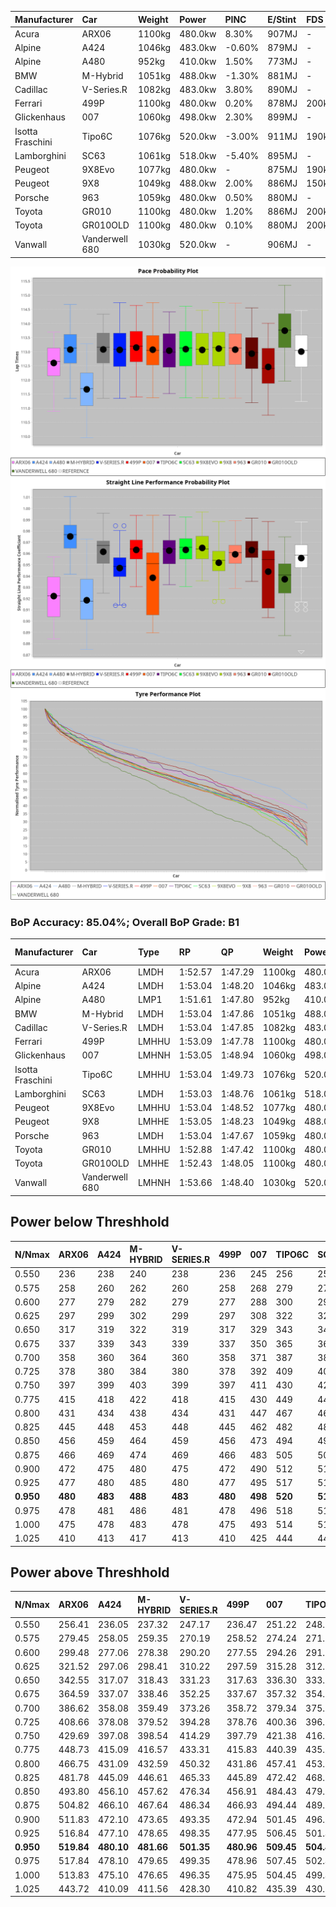 | Manufacturer     | Car            | Weight | Power   | PINC    | E/Stint | FDS     |
|:-|:-|:-|:-|:-|:-|:-|
| Acura            | ARX06          | 1100kg | 480.0kw | 8.30%   | 907MJ   |    -    |
| Alpine           | A424           | 1046kg | 483.0kw | -0.60%  | 879MJ   |    -    |
| Alpine           | A480           | 952kg  | 410.0kw | 1.50%   | 773MJ   |    -    |
| BMW              | M-Hybrid       | 1051kg | 488.0kw | -1.30%  | 881MJ   |    -    |
| Cadillac         | V-Series.R     | 1082kg | 483.0kw | 3.80%   | 890MJ   |    -    |
| Ferrari          | 499P           | 1100kg | 480.0kw | 0.20%   | 878MJ   | 200kph  |
| Glickenhaus      | 007            | 1060kg | 498.0kw | 2.30%   | 899MJ   |    -    |
| Isotta Fraschini | Tipo6C         | 1076kg | 520.0kw | -3.00%  | 911MJ   | 190kph  |
| Lamborghini      | SC63           | 1061kg | 518.0kw | -5.40%  | 895MJ   |    -    |
| Peugeot          | 9X8Evo         | 1077kg | 480.0kw |    -    | 875MJ   | 190kph  |
| Peugeot          | 9X8            | 1049kg | 488.0kw | 2.00%   | 886MJ   | 150kph  |
| Porsche          | 963            | 1059kg | 480.0kw | 0.50%   | 880MJ   |    -    |
| Toyota           | GR010          | 1100kg | 480.0kw | 1.20%   | 886MJ   | 200kph  |
| Toyota           | GR010OLD       | 1100kg | 480.0kw | 0.10%   | 880MJ   | 200kph  |
| Vanwall          | Vanderwell 680 | 1030kg | 520.0kw |    -    | 906MJ   |    -    |

![PACECHART](./IMG/AUTO.png)
![STRAIGHTLINEPERFORMANCECHART](./IMG/AUTO_sp.png)
![TYREPERFORMANCECHART](./IMG/AUTO_tw.png)

### BoP Accuracy: 85.04%; Overall BoP Grade: B1
| Manufacturer     | Car            | Type  | RP      | QP      | Weight | Power¹  | Threshhold | PINC    | Power²   | E/Stint | AVG Vmax  | FDS     | RDLC | L/Stint | BOP-Grade | Model Accuracy | Model Points | Match%  | SimDiff |
|:-|:-|:-|:-|:-|:-|:-|:-|:-|:-|:-|:-|:-|:-|:-|:-|:-|:-|:-|:-|
| Acura            | ARX06          | LMDH  | 1:52.57 | 1:47.29 | 1100kg | 480.0kw | 250.0kph   | 8.30%   | 519.80kw |  907MJ  | 277.16kph |    -    | 0.97 | 34      | -C2       | 100.00%        | 996          | 73.94%  | #       |
| Alpine           | A424           | LMDH  | 1:53.04 | 1:48.20 | 1046kg | 483.0kw | 250.0kph   | -0.60%  | 480.10kw |  879MJ  | 284.42kph |    -    | 1.01 | 34      | +B1       | 100.00%        | 870          | 89.18%  | #       |
| Alpine           | A480           | LMP1  | 1:51.61 | 1:47.80 |  952kg | 410.0kw | 250.0kph   | 1.50%   | 416.20kw |  773MJ  | 275.05kph |    -    | 0.98 | 32      | -Ω1       | 96.26%         | 1337         | 42.10%  | ±0.60s  |
| BMW              | M-Hybrid       | LMDH  | 1:53.04 | 1:47.86 | 1051kg | 488.0kw | 250.0kph   | -1.30%  | 481.70kw |  881MJ  | 282.40kph |    -    | 1.01 | 34      | ~A1       | 100.00%        | 1914         | 100.00% | #       |
| Cadillac         | V-Series.R     | LMDH  | 1:53.04 | 1:47.85 | 1082kg | 483.0kw | 250.0kph   | 3.80%   | 501.40kw |  890MJ  | 279.84kph |    -    | 0.98 | 34      | +A2       | 98.03%         | 3773         | 90.34%  | ±0.81s  |
| Ferrari          | 499P           | LMHHU | 1:53.09 | 1:47.78 | 1100kg | 480.0kw | 250.0kph   | 0.20%   | 481.00kw |  878MJ  | 280.06kph | 200kph  | 0.99 | 34      | ~A1       | 100.00%        | 4212         | 100.00% | ±0.74s  |
| Glickenhaus      | 007            | LMHNH | 1:53.05 | 1:48.94 | 1060kg | 498.0kw | 250.0kph   | 2.30%   | 509.50kw |  899MJ  | 281.04kph |    -    | 0.94 | 34      | +B1       | 98.78%         | 1936         | 88.50%  | #       |
| Isotta Fraschini | Tipo6C         | LMHHU | 1:53.04 | 1:49.73 | 1076kg | 520.0kw | 250.0kph   | -3.00%  | 504.40kw |  911MJ  | 283.98kph | 190kph  | 1.02 | 34      | +D1       | 100.00%        | 105          | 66.73%  | #       |
| Lamborghini      | SC63           | LMDH  | 1:53.03 | 1:48.76 | 1061kg | 518.0kw | 250.0kph   | -5.40%  | 490.00kw |  895MJ  | 283.40kph |    -    | 1.03 | 34      | ~A1       | 100.00%        | 597          | 95.61%  | #       |
| Peugeot          | 9X8Evo         | LMHHU | 1:53.04 | 1:48.52 | 1077kg | 480.0kw | 250.0kph   |    -    | 480.00kw |  875MJ  | 281.36kph | 190kph  | 0.98 | 34      | +C1       | 100.00%        | 463          | 78.59%  | #       |
| Peugeot          | 9X8            | LMHHE | 1:53.05 | 1:48.23 | 1049kg | 488.0kw | 250.0kph   | 2.00%   | 497.80kw |  886MJ  | 282.20kph | 150kph  | 1.02 | 34      | ~A1       | 99.48%         | 4559         | 100.00% | ±0.89s  |
| Porsche          | 963            | LMDH  | 1:53.04 | 1:47.67 | 1059kg | 480.0kw | 250.0kph   | 0.50%   | 482.40kw |  880MJ  | 281.57kph |    -    | 1.00 | 34      | ~A1       | 99.21%         | 10753        | 100.00% | ±0.38s  |
| Toyota           | GR010          | LMHHU | 1:52.88 | 1:47.42 | 1100kg | 480.0kw | 250.0kph   | 1.20%   | 485.80kw |  886MJ  | 280.18kph | 200kph  | 1.00 | 34      | ~A1       | 99.54%         | 3271         | 100.00% | ±0.42s  |
| Toyota           | GR010OLD       | LMHHE | 1:52.43 | 1:48.05 | 1100kg | 480.0kw | 250.0kph   | 0.10%   | 480.50kw |  880MJ  | 277.25kph | 200kph  | 1.00 | 34      | -C1       | 100.00%        | 730          | 77.97%  | ±2.29s  |
| Vanwall          | Vanderwell 680 | LMHNH | 1:53.66 | 1:48.40 | 1030kg | 520.0kw | 0.0kph     |    -    | 520.00kw |  906MJ  | 283.52kph |    -    | 1.02 | 34      | +C2       | 98.54%         | 541          | 72.61%  | ±1.28s  |

## Power below Threshhold
| N/Nmax    | ARX06   | A424    | M-HYBRID | V-SERIES.R | 499P    | 007     | TIPO6C  | SC63    | 9X8EVO  | 9X8     | 963     | GR010   | GR010OLD | VANDERWELL 680 | ​     | RPM      | A480       |
|:-|:-|:-|:-|:-|:-|:-|:-|:-|:-|:-|:-|:-|:-|:-|:-|:-|:-|
|  0.550    |  236    |  238    |  240     |  238       |  236    |  245    |  256    |  255    |  236    |  240    |  236    |  236    |  236     |  256           |  ​    |   --     |  0.00      |
|  0.575    |  258    |  260    |  262     |  260       |  258    |  268    |  279    |  278    |  258    |  262    |  258    |  258    |  258     |  279           |  ​    |   --     |  0.00      |
|  0.600    |  277    |  279    |  282     |  279       |  277    |  288    |  300    |  299    |  277    |  282    |  277    |  277    |  277     |  300           |  ​    |   --     |  0.00      |
|  0.625    |  297    |  299    |  302     |  299       |  297    |  308    |  322    |  321    |  297    |  302    |  297    |  297    |  297     |  322           |  ​    |   --     |  0.00      |
|  0.650    |  317    |  319    |  322     |  319       |  317    |  329    |  343    |  342    |  317    |  322    |  317    |  317    |  317     |  343           |  ​    |   --     |  0.00      |
|  0.675    |  337    |  339    |  343     |  339       |  337    |  350    |  365    |  364    |  337    |  343    |  337    |  337    |  337     |  365           |  ​    |   --     |  0.00      |
|  0.700    |  358    |  360    |  364     |  360       |  358    |  371    |  387    |  386    |  358    |  364    |  358    |  358    |  358     |  387           |  ​    |   --     |  0.00      |
|  0.725    |  378    |  380    |  384     |  380       |  378    |  392    |  409    |  407    |  378    |  384    |  378    |  378    |  378     |  409           |  ​    |   --     |  0.00      |
|  0.750    |  397    |  399    |  403     |  399       |  397    |  411    |  430    |  428    |  397    |  403    |  397    |  397    |  397     |  430           |  ​    |   --     |  0.00      |
|  0.775    |  415    |  418    |  422     |  418       |  415    |  430    |  449    |  447    |  415    |  422    |  415    |  415    |  415     |  449           |  ​    |  5000    |  243.32    |
|  0.800    |  431    |  434    |  438     |  434       |  431    |  447    |  467    |  465    |  431    |  438    |  431    |  431    |  431     |  467           |  ​    |  5500    |  287.38    |
|  0.825    |  445    |  448    |  453     |  448       |  445    |  462    |  482    |  480    |  445    |  453    |  445    |  445    |  445     |  482           |  ​    |  6000    |  320.42    |
|  0.850    |  456    |  459    |  464     |  459       |  456    |  473    |  494    |  492    |  456    |  464    |  456    |  456    |  456     |  494           |  ​    |  6500    |  362.48    |
|  0.875    |  466    |  469    |  474     |  469       |  466    |  483    |  505    |  503    |  466    |  474    |  466    |  466    |  466     |  505           |  ​    |  7000    |  404.53    |
|  0.900    |  472    |  475    |  480     |  475       |  472    |  490    |  512    |  510    |  472    |  480    |  472    |  472    |  472     |  512           |  ​    |  7500    |  414.54    |
|  0.925    |  477    |  480    |  485     |  480       |  477    |  495    |  517    |  515    |  477    |  485    |  477    |  477    |  477     |  517           |  ​    |  8000    |  411.54    |
| **0.950** | **480** | **483** | **488**  | **483**    | **480** | **498** | **520** | **518** | **480** | **488** | **480** | **480** | **480**  | **520**        | **​** | **8500** | **414.54** |
|  0.975    |  478    |  481    |  486     |  481       |  478    |  496    |  518    |  516    |  478    |  486    |  478    |  478    |  478     |  518           |  ​    |  9000    |  207.27    |
|  1.000    |  475    |  478    |  483     |  478       |  475    |  493    |  514    |  512    |  475    |  483    |  475    |  475    |  475     |  514           |  ​    |   --     |  0.00      |
|  1.025    |  410    |  413    |  417     |  413       |  410    |  425    |  444    |  442    |  410    |  417    |  410    |  410    |  410     |  444           |  ​    |   --     |  0.00      |

## Power above Threshhold
| N/Nmax    | ARX06      | A424       | M-HYBRID   | V-SERIES.R | 499P       | 007        | TIPO6C     | SC63       | 9X8EVO  | 9X8        | 963        | GR010      | GR010OLD   | VANDERWELL 680 | ​     | RPM      | A480       |
|:-|:-|:-|:-|:-|:-|:-|:-|:-|:-|:-|:-|:-|:-|:-|:-|:-|:-|
|  0.550    |  256.41    |  236.05    |  237.32    |  247.17    |  236.47    |  251.22    |  248.20    |  241.01    |  236    |  245.37    |  237.20    |  239.37    |  236.24    |  256           |  ​    |   --     |  0.00      |
|  0.575    |  279.45    |  258.05    |  259.35    |  270.19    |  258.52    |  274.24    |  271.22    |  264.02    |  258    |  267.41    |  259.21    |  261.41    |  258.26    |  279           |  ​    |   --     |  0.00      |
|  0.600    |  299.48    |  277.06    |  278.38    |  290.20    |  277.55    |  294.26    |  291.23    |  283.02    |  277    |  287.44    |  278.23    |  280.44    |  277.28    |  300           |  ​    |   --     |  0.00      |
|  0.625    |  321.52    |  297.06    |  298.41    |  310.22    |  297.59    |  315.28    |  312.25    |  303.02    |  297    |  307.47    |  298.25    |  300.47    |  297.30    |  322           |  ​    |   --     |  0.00      |
|  0.650    |  342.55    |  317.07    |  318.43    |  331.23    |  317.63    |  336.30    |  333.26    |  324.02    |  317    |  328.50    |  318.26    |  320.50    |  317.32    |  343           |  ​    |   --     |  0.00      |
|  0.675    |  364.59    |  337.07    |  338.46    |  352.25    |  337.67    |  357.32    |  354.28    |  344.02    |  337    |  349.53    |  338.28    |  341.53    |  337.34    |  365           |  ​    |   --     |  0.00      |
|  0.700    |  386.62    |  358.08    |  359.49    |  373.26    |  358.72    |  379.34    |  375.30    |  365.02    |  358    |  370.57    |  359.30    |  362.57    |  358.36    |  387           |  ​    |   --     |  0.00      |
|  0.725    |  408.66    |  378.08    |  379.52    |  394.28    |  378.76    |  400.36    |  396.31    |  386.02    |  378    |  391.60    |  380.32    |  382.60    |  378.38    |  409           |  ​    |   --     |  0.00      |
|  0.750    |  429.69    |  397.08    |  398.54    |  414.29    |  397.79    |  421.38    |  416.33    |  405.02    |  397    |  411.63    |  399.33    |  401.63    |  397.40    |  430           |  ​    |   --     |  0.00      |
|  0.775    |  448.73    |  415.09    |  416.57    |  433.31    |  415.83    |  440.39    |  435.35    |  424.02    |  415    |  429.66    |  417.35    |  419.66    |  415.41    |  449           |  ​    |  5000    |  243.32    |
|  0.800    |  466.75    |  431.09    |  432.59    |  450.32    |  431.86    |  457.41    |  453.36    |  440.03    |  431    |  446.68    |  433.36    |  436.68    |  431.43    |  467           |  ​    |  5500    |  287.38    |
|  0.825    |  481.78    |  445.09    |  446.61    |  465.33    |  445.89    |  472.42    |  468.37    |  455.03    |  445    |  461.70    |  447.37    |  450.71    |  445.44    |  482           |  ​    |  6000    |  320.42    |
|  0.850    |  493.80    |  456.10    |  457.62    |  476.34    |  456.91    |  484.43    |  479.38    |  466.03    |  456    |  472.72    |  458.38    |  461.72    |  456.46    |  494           |  ​    |  6500    |  362.48    |
|  0.875    |  504.82    |  466.10    |  467.64    |  486.34    |  466.93    |  494.44    |  489.39    |  476.03    |  466    |  482.74    |  468.39    |  471.74    |  466.47    |  505           |  ​    |  7000    |  404.53    |
|  0.900    |  511.83    |  472.10    |  473.65    |  493.35    |  472.94    |  501.45    |  496.39    |  482.03    |  472    |  489.75    |  474.39    |  477.75    |  472.47    |  512           |  ​    |  7500    |  414.54    |
|  0.925    |  516.84    |  477.10    |  478.65    |  498.35    |  477.95    |  506.45    |  501.40    |  487.03    |  477    |  494.76    |  479.40    |  482.76    |  477.48    |  517           |  ​    |  8000    |  411.54    |
| **0.950** | **519.84** | **480.10** | **481.66** | **501.35** | **480.96** | **509.45** | **504.40** | **490.03** | **480** | **497.76** | **482.40** | **485.76** | **480.48** | **520**        | **​** | **8500** | **414.54** |
|  0.975    |  517.84    |  478.10    |  479.65    |  499.35    |  478.96    |  507.45    |  502.40    |  488.03    |  478    |  495.76    |  480.40    |  483.76    |  478.48    |  518           |  ​    |  9000    |  207.27    |
|  1.000    |  513.83    |  475.10    |  476.65    |  496.35    |  475.95    |  504.45    |  499.40    |  485.03    |  475    |  492.75    |  477.40    |  480.75    |  475.47    |  514           |  ​    |   --     |  0.00      |
|  1.025    |  443.72    |  410.09    |  411.56    |  428.30    |  410.82    |  435.39    |  430.34    |  419.02    |  410    |  424.65    |  412.34    |  414.65    |  410.41    |  444           |  ​    |   --     |  0.00      |
